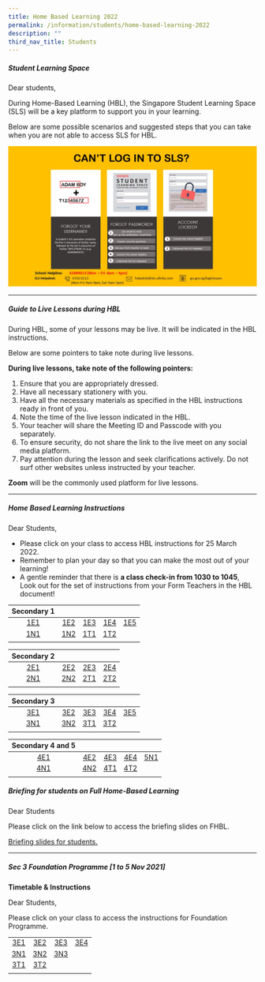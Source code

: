 ```yaml
---
title: Home Based Learning 2022
permalink: /information/students/home-based-learning-2022
description: ""
third_nav_title: Students
---
```

##### Student Learning Space
Dear students,  
  
During Home-Based Learning (HBL), the Singapore Student Learning Space (SLS) will be a key platform to support you in your learning.  
  
Below are some possible scenarios and suggested steps that you can take when you are not able to access SLS for HBL.

![](/images/Steps%20to%20login%20to%20SLS.jpg)

---------------------
##### Guide to Live Lessons during HBL
During HBL, some of your lessons may be live. It will be indicated in the HBL instructions. 

Below are some pointers to take note during live lessons.  
  
**During live lessons, take note of the following pointers:**
1. Ensure that you are appropriately dressed.
2. Have all necessary stationery with you.  
3. Have all the necessary materials as specified in the HBL instructions ready in front of you.
4. Note the time of the live lesson indicated in the HBL.
5. Your teacher will share the Meeting ID and Passcode with you separately.
6. To ensure security, do not share the link to the live meet on any social media platform.
7. Pay attention during the lesson and seek clarifications actively. Do not surf other websites unless instructed by your teacher.
    
**Zoom** will be the commonly used platform for live lessons.

-------------------------
##### Home Based Learning Instructions

Dear Students,  
* Please click on your class to access HBL instructions for 25 March 2022.  
* Remember to plan your day so that you can make the most out of your learning! 
* A gentle reminder that there is **a class check-in from 1030 to 1045**, Look out for the set of instructions from your Form Teachers in the HBL document!

| Secondary 1 |     |     |     |     |
|:-----------:|:---:|:---:|:---:|:---:|
| [1E1](https://docs.google.com/document/d/17-bg7RcHWwtxZGt1EP1c31wdDEoswm_qbxIBeAw7k7g/edit) | [1E2](https://docs.google.com/document/d/1GBioB3FhsNUmMJUwfPAyUD-naAKZlBlPUIb3n-_KUYU/edit) | [1E3](https://docs.google.com/document/d/1zWcUKKi2I3p2wL2WqdfB4YAy6q4GVSzo3YbmVE0upgY/edit) | [1E4](https://docs.google.com/document/d/1v21irUM--LWXNVM5blILBmKf4LuMMZ0DXB_pDAOt_68/edit) | [1E5](https://docs.google.com/document/d/1pE4766XCUCBMeCZdOgqBljdo1VD_7Cb8paSHv4G1cLY/edit) |
| [1N1](https://docs.google.com/document/d/1QcHWgowveIdQYYLAtKmL8Cf5J5dcXdKO832PH35v4Qk/edit) | [1N2](https://docs.google.com/document/d/1487XUw_dRcmYIcUo_jiF3GcUKk-SAOz7cJTIpHcKwmY/edit) | [1T1](https://docs.google.com/document/d/1eljAqc-MeT8CLslfNUpcQGSD9y72mO6fj77zUySSjPg/edit) | [1T2](https://docs.google.com/document/d/1fteSBerFvZxGGNODMI-dzitagRwL0jD0GS2rQ28aGsg/edit) |     |
| | | | | |

| Secondary 2 |     |     |     |
|:-----------:|:---:|:---:|:---:|
| [2E1](https://docs.google.com/document/d/1DIKg4KVhw2nk7Ua81zjcieH9JRncC9H6pSa0b4_hKzE/edit) | [2E2](https://docs.google.com/document/d/1_PhchfLg5p9vnHPCFNA_GpP220D6crNIaXCWgEoWg5I/edit) | [2E3](https://docs.google.com/document/d/1qjMDSDpyJXCwq4ZBWLiZDmVfAaN67qiHA0i2p4Z3S9w/edit) | [2E4](https://docs.google.com/document/d/1ZRgueITkgr0gFz8PSuBuKyAkxjVVJ_Y9oC3dktQFq3I/edit) |
| [2N1](https://docs.google.com/document/d/1YJKUFXVTKA7IY5S6DenRI_meYd_M4BAJHhMybM2-xCI/edit) | [2N2](https://docs.google.com/document/d/1e3uM7mi-5lheyNX-WChBY35U6XiWd-3WJE2ds3xxSyU/edit) | [2T1](https://docs.google.com/document/d/1c6gpno2La3QWnA9WHFhRCmteJ4TPHFj8f8tyy5zYEpI/edit) | [2T2](https://docs.google.com/document/d/1bTOd9bANm9LJIrV7IVZlb6sA9Ljh5OarCr6O-FKuOOg/edit) |
| | | | |

| Secondary 3 |     |     |     |     |
|:-----------:|:---:|:---:|:---:|:---:|
| [3E1](https://docs.google.com/document/d/12IpEL8prxsU1PTQssXX8maYoH-R_AA_apn14cqvNXAM/edit) | [3E2](https://docs.google.com/document/d/1wlv1vENig11s0x4vSgwkDRQ5qeei4vulktEGy1yWbQ0/edit) | [3E3](https://docs.google.com/document/d/1l3wNhnNS47J6nGb-bxyrSzaCzMbF0FGaQEF5vab5vaw/edit) | [3E4](https://docs.google.com/document/d/113tL8DnV6c103dxDqRmIHHlJCVSKwDj_8ylkBaA6vHI/edit) | [3E5](https://docs.google.com/document/d/1oDBTeMr69c7_oaLvdM-hcUPcBZJgVyKR17WnLbH55qk/edit) |
| [3N1](https://docs.google.com/document/d/1QHWS9kfl1TwayGgQREjLspzfTQ7I45vQWAVNBs2Audc/edit) | [3N2](https://docs.google.com/document/d/1QTdOnU2gDEF5adx2fDTfHdJQcrWGvH56dLHOeVSxJoE/edit) | [3T1](https://docs.google.com/document/d/1FizIyXxyjAcsBBMvtx7eXO_R3iopt0elt-c9fFMK4So/edit) | [3T2](https://docs.google.com/document/d/1Q6c5vn6XS5lo11zxSgAkCIjlHueDXaas11BhEnIEfUk/edit) |     |
| | | | | |

| Secondary 4 and 5 |  |  |  |  |
|:-----------:|:---:|:---:|:---:|:---:|
| [4E1](https://docs.google.com/document/d/18wJroulC6kBOm6DkfiTHykV6bcMpFAQCCEx5Zg3_70c/edit) | [4E2](https://docs.google.com/document/d/1kesOWjNvP5KtrKnMMfW_uU5P7fjMvisOfSmxRhi1VK8/edit) | [4E3](https://docs.google.com/document/d/1hSSOWMerrEq8V7k0gQLYM3ZGSK6EEApcSwzCMosVkVU/edit) | [4E4](https://docs.google.com/document/d/1K0JX9Ty1oRAKg5zXrHfAHrtr9bLw78KJQQk7NoZpYSQ/edit) | [5N1](https://docs.google.com/document/d/1UEY21B9NPJObecY72fGaHfeKzcP4oiHhU9y0s4WEc4g/edit) |
| [4N1](https://docs.google.com/document/d/1n6-N_qiCVXwjh9mN7va455TOJZeAT01b_FJOGoXZkpI/edit) | [4N2](https://docs.google.com/document/d/1gtN6Fod3ZWiD6ccT5jnl3aPjsLRX3kP9Jn110cG2AXg/edit) | [4T1](https://docs.google.com/document/d/1V0n-yXXhMb6ZFJOvYrPkpDsBcEtElSBkE5oPMS-HSpI/edit) | [4T2](https://docs.google.com/document/d/1e63UYSMT4e5Svyvnno-LyuB4p7XH8RQsxMZyT2Y9mi8/edit) |  |
| | | | | | 

##### Briefing for students on Full Home-Based Learning

Dear Students  
  
Please click on the link below to access the briefing slides on FHBL.

[Briefing slides for students.](/files/HBL%20communication%20for%20students%2018%20May.pdf)

--------------------------------------
##### Sec 3 Foundation Programme [1 to 5 Nov 2021]

**Timetable & Instructions**

Dear Students,  
  
Please click on your class to access the instructions for Foundation Programme.

|  |  |  |  |
|:-----------:|:---:|:---:|:---:|
| [3E1](https://docs.google.com/document/d/1trBnvA5emoLWxu_BXjqzFIZAPZaaX7Xi/edit) | [3E2](https://docs.google.com/document/d/1mB7t9GvtLprRRdy5KsJdq1JW-av3a1Bv/edit) | [3E3](https://docs.google.com/document/d/1Fv2borkNqncJHCIlShA1M9NauHqh0Qln/edit) | [3E4](https://docs.google.com/document/d/1A83MDKJQ0rZBvABhFWMZF_MYGwvYlh8I/edit) |
| [3N1](https://docs.google.com/document/d/1lnliAdygSDrdD9GviQl-eVcZKFE_WDnN/edit) | [3N2](https://docs.google.com/document/d/1hwhBKnOowpMHBDLP1HPt_JN1_c6lCnOE/edit) | [3N3](https://docs.google.com/document/d/1cuQO41c--H2jksteigN6hkIXN0511wz2/edit) |  |
| [3T1](https://docs.google.com/document/d/1jxfZdmPiPEQPW1YHvizNoN6F-kQDsYQJ/edit) | [3T2](https://docs.google.com/document/d/11GNsU2bZY1mDwC4QyZO8R4saqcvkOrGK/edit)  |   |  |
| | | | |